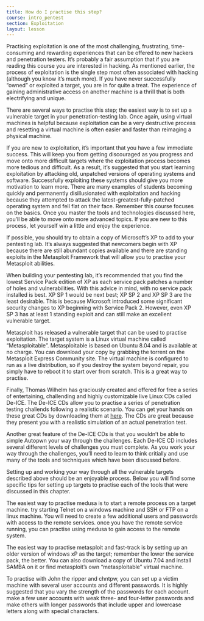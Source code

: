 ```yaml
---
title: How do I practise this step?
course: intro_pentest
section: Exploitation
layout: lesson
---
```


Practising exploitation is one of the most challenging, frustrating,
time-consuming and rewarding experiences that can be offered to new hackers and
penetration testers. It’s probably a fair assumption that if you are reading
this course you are interested in hacking. As mentioned earlier, the process of
exploitation is the single step most often associated with hacking (although you
know it’s much more). If you have never successfully “owned” or exploited a
target, you are in for quite a treat. The experience of gaining administrative
access on another machine is a thrill that is both electrifying and unique.

There are several ways to practise this step; the easiest way is to set up a
vulnerable target in your penetration-testing lab. Once again, using virtual
machines is helpful because exploitation can be a very destructive process and
resetting a virtual machine is often easier and faster than reimaging a physical
machine.

If you are new to exploitation, it’s important that you have a few immediate
success. This will keep you from getting discouraged as you progress and move
onto more difficult targets where the exploitation process becomes more tedious
and difficult. As a result, it’s suggested that you start learning exploitation
by attacking old, unpatched versions of operating systems and software.
Successfully exploiting these systems should give you more motivation to learn
more. There are many examples of students becoming quickly and permanently
disillusionated with exploitation and hacking because they attempted to attack
the latest-greatest-fully-patched operating system and fell flat on their face.
Remember this course focuses on the basics. Once you master the tools and
technologies discussed here, you’ll be able to move onto more advanced topics.
If you are new to this process, let yourself win a little and enjoy the
experience.

If possible, you should try to obtain a copy of Microsoft’s XP to add to your
pentesting lab. It’s always suggested that newcomers begin with XP because there
are still abundant copies available and there are standing exploits in the
Metasploit Framework that will allow you to practise your Metasploit abilities.

When building your pentesting lab, it’s recommended that you find the lowest
Service Pack edition of XP as each service pack patches a number of holes and
vulnerabilities. With this advice in mind, with no service pack installed is
best. XP SP 1 would be next best; XP SP 2 and XP SP 3 are the least desirable.
This is because Microsoft introduced some significant security changes to XP
beginning with Service Pack 2. However, even XP SP 3 has at least 1 standing
exploit and can still make an excellent vulnerable target.

Metasploit has released a vulnerable target that can be used to practise
exploitation. The target system is a Linux virtual machine called
“Metasploitable”. Metasploitable is based on Ubuntu 8.04 and is available at no
charge. You can download your copy by grabbing the torrent on the Metasploit
Express Community site. The virtual machine is configured to run as a live
distribution, so if you destroy the system beyond repair, you simply have to
reboot it to start over from scratch. This is a great way to practise.

Finally, Thomas Wilhelm has graciously created and offered for free a series of
entertaining, challending and highly customizable live Linux CDs called De-ICE.
The De-ICE CDs allow you to practise a series of penetration testing challends
following a realistic scenario. You can get your hands on these great CDs by
downloading them at [here](https://www.vulnhub.com/series/de-ice,2/). The CDs
are great because they present you with a realistic simulation of an actual
penetration test.

Another great feature of the De-ICE CDs is that you wouldn’t be able to simple
Autopwn your way through the challenges. Each De-ICE CD includes several
different levels of challenges you must complete. As you work your way through
the challenges, you’ll need to learn to think critially and use many of the
tools and techniques which have been discussed before.

Setting up and working your way through all the vulnerable targets described
above should be an enjoyable process. Below you will find some specific tips for
setting up targets to practise each of the tools that were discussed in this
chapter.

The easiest way to practise medusa is to start a remote process on a target
machine. try starting Telnet on a windows machine and SSH or FTP on a linux
machine. You will need to create a few additional users and passwords with
access to the remote services. once you have the remote service running, you can
practise using medusa to gain access to the remote system.

The easiest way to practise metasploit and fast-track is by setting up an older
version of windows xP as the target; remember the lower the service pack, the
better. You can also download a copy of Ubuntu 7.04 and install SAMBA on it or
find metasploit’s own “metasploitable” virtual machine.

To practise with John the ripper and chntpw, you can set up a victim machine
with several user accounts and different passwords. It is highly suggested that
you vary the strength of the passwords for each account. make a few user
accounts with weak three- and four-letter passwords and make others with longer
passwords that include upper and lowercase letters along with special
characters.

